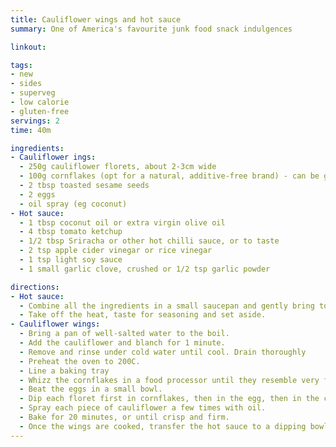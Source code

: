 ```yaml
---
title: Cauliflower wings and hot sauce
summary: One of America's favourite junk food snack indulgences

linkout: 

tags:
- new
- sides
- superveg
- low calorie
- gluten-free
servings: 2
time: 40m

ingredients:
- Cauliflower ings:
  - 250g cauliflower florets, about 2-3cm wide
  - 100g cornflakes (opt for a natural, additive-free brand) - can be gluten-free
  - 2 tbsp toasted sesame seeds
  - 2 eggs
  - oil spray (eg coconut)
- Hot sauce:
  - 1 tbsp coconut oil or extra virgin olive oil
  - 4 tbsp tomato ketchup
  - 1/2 tbsp Sriracha or other hot chilli sauce, or to taste
  - 2 tsp apple cider vinegar or rice vinegar
  - 1 tsp light soy sauce
  - 1 small garlic clove, crushed or 1/2 tsp garlic powder

directions:
- Hot sauce:
  - Combine all the ingredients in a small saucepan and gently bring to the boil, stirring frequently.
  - Take off the heat, taste for seasoning and set aside.
- Cauliflower wings:
  - Bring a pan of well-salted water to the boil.
  - Add the cauliflower and blanch for 1 minute.
  - Remove and rinse under cold water until cool. Drain thoroughly
  - Preheat the oven to 200C.
  - Line a baking tray
  - Whizz the cornflakes in a food processor until they resemble very fine breadcrumbs. Add the sesame seeds. Place in a shallow bowl and stir through a good pinch of sea salt.
  - Beat the eggs in a small bowl.
  - Dip each floret first in cornflakes, then in the egg, then in the cornflakes again until well coated and place on the baking tray.
  - Spray each piece of cauliflower a few times with oil.
  - Bake for 20 minutes, or until crisp and firm.
  - Once the wings are cooked, transfer the hot sauce to a dipping bowl and the wings to a sharing plate. Eat right away.
---
```

